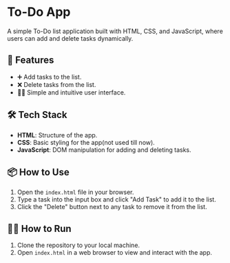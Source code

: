 # To-Do App

A simple To-Do list application built with HTML, CSS, and JavaScript, where users can add and delete tasks dynamically.

## 🚀 Features
- ➕ Add tasks to the list.
- ❌ Delete tasks from the list.
- 🧑‍💻 Simple and intuitive user interface.

## 🛠 Tech Stack
- **HTML**: Structure of the app.
- **CSS**: Basic styling for the app(not used till now).
- **JavaScript**: DOM manipulation for adding and deleting tasks.

## 📦 How to Use
1. Open the `index.html` file in your browser.
2. Type a task into the input box and click "Add Task" to add it to the list.
3. Click the "Delete" button next to any task to remove it from the list.

## 🏃‍♂️ How to Run
1. Clone the repository to your local machine.
2. Open `index.html` in a web browser to view and interact with the app.
